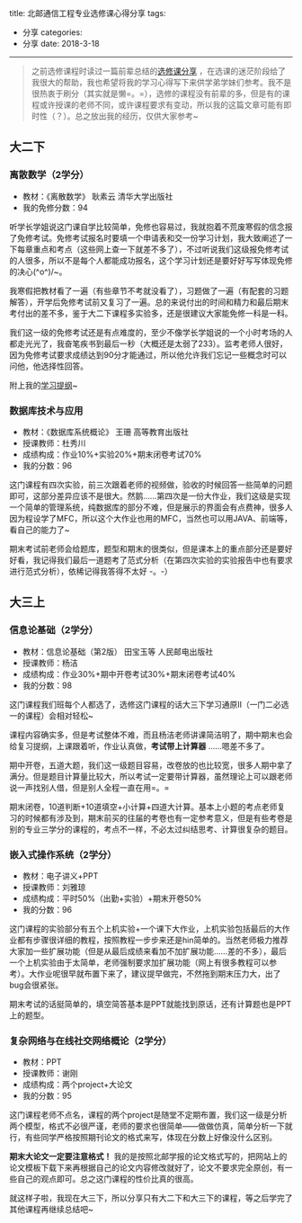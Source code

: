 title: 北邮通信工程专业选修课心得分享
tags: 
  - 分享
categories: 
  - 分享
date: 2018-3-18
---
> 之前选修课程时读过一篇前辈总结的[选修课分享](https://www.jianshu.com/p/cc4589413091) ，在选课的迷茫阶段给了我很大的帮助，我也希望将我的学习心得写下来供学弟学妹们参考。我不是很热衷于刷分（其实就是懒=。=），选修的课程没有前辈的多，但是有的课程或许授课的老师不同，或许课程要求有变动，所以我的这篇文章可能有即时性（？）。总之放出我的经历，仅供大家参考~

<!--more-->

## 大二下

### 离散数学（2学分）

- 教材：《离散数学》 耿素云 清华大学出版社
- 我的免修分数：94

听学长学姐说这门课自学比较简单，免修也容易过，我就抱着不荒废寒假的信念报了免修考试。免修考试报名时要填一个申请表和交一份学习计划，我大致阐述了一下每章重点和考点（这些网上查一下就差不多了），不过听说我们这级报免修考试的人很多，所以不是每个人都能成功报名，这个学习计划还是要好好写写体现免修的决心\(^o^)/~。

我寒假把教材看了一遍（有些章节不考就没看了），习题做了一遍（有配套的习题解答），开学后免修考试前又复习了一遍。总的来说付出的时间和精力和最后期末考付出的差不多，鉴于大二下课程多实验多，还是很建议大家能免修一科是一科。

我们这一级的免修考试还是有点难度的，至少不像学长学姐说的一个小时考场的人都走光光了，我奋笔疾书到最后一秒（大概还是太弱了233）。监考老师人很好，因为免修考试要求成绩达到90分才能通过，所以他允许我们忘记一些概念时可以问他，他选择性回答。

附上我的[学习提纲](https://pan.baidu.com/s/1IG5087--5b9mFQPBkGf_gw)~

### 数据库技术与应用

- 教材：《数据库系统概论》 王珊 高等教育出版社
- 授课教师：杜秀川
- 成绩构成：作业10%+实验20%+期末闭卷考试70%
- 我的分数：96

这门课程有四次实验，前三次跟着老师的视频做，验收的时候回答一些简单的问题即可，这部分差异应该不是很大。然鹅……第四次是一份大作业，我们这级是实现一个简单的管理系统，纯数据库的部分不难，但是展示的界面会有点费神，很多人因为程设学了MFC，所以这个大作业也用的MFC，当然也可以用JAVA、前端等，看自己的能力了~

期末考试前老师会给题库，题型和期末的很类似，但是课本上的重点部分还是要好好看，我记得我们最后一道题考了范式分析（在第四次实验的实验报告中也有要求进行范式分析），依稀记得我答得不太好 -。-）

## 大三上

### 信息论基础（2学分）

- 教材：信息论基础（第2版） 田宝玉等 人民邮电出版社
- 授课教师：杨洁
- 成绩构成：作业30%+期中开卷考试30%+期末闭卷考试40%
- 我的分数：98

这门课程我们班每个人都选了，选修这门课程的话大三下学习通原II（一门二必选一的课程）会相对轻松~

课程内容确实多，但是考试整体不难，而且杨洁老师讲课简洁明了，期中期末也会给复习提纲，上课跟着听，作业认真做，**考试带上计算器** ……嗯差不多了。

期中开卷，五道大题，我们这一级题目容易，改卷放的也比较宽，很多人期中拿了满分。但是题目计算量比较大，所以考试一定要带计算器，虽然理论上可以跟老师说一声找别人借，但是别人全程一直在用=。=

期末闭卷，10道判断+10道填空+小计算+四道大计算。基本上小题的考点老师复习的时候都有涉及到，期末前买的往届的考卷也有一定参考意义，但是有些考卷是别的专业三学分的课程的，考点不一样，不必太过纠结思考、计算很复杂的题目。

### 嵌入式操作系统（2学分）

- 教材：电子讲义+PPT
- 授课教师：刘雅琼
- 成绩构成：平时50%（出勤+实验）+期末开卷50%
- 我的分数：96

这门课程的实验部分有五个上机实验+一个课下大作业，上机实验包括最后的大作业都有步骤很详细的教程，按照教程一步步来还是hin简单的。当然老师极力推荐大家加一些扩展功能（但是从最后成绩来看加不加扩展功能……差的不多），最后一个上机实验由于太简单，老师强制要求加扩展功能（网上有很多教程可以参考）。大作业呢很早就布置下来了，建议提早做完，不然拖到期末压力大，出了bug会很紧张。

期末考试的话挺简单的，填空简答基本是PPT就能找到原话，还有计算题也是PPT上的题型。

### 复杂网络与在线社交网络概论（2学分）

- 教材：PPT
- 授课教师：谢刚
- 成绩构成：两个project+大论文
- 我的分数：95

这门课程老师不点名，课程的两个project是随堂不定期布置，我们这一级是分析两个模型，格式不必很严谨，老师的要求也很简单——做做仿真，简单分析一下就行，有些同学严格按照期刊论文的格式来写，体现在分数上好像没什么区别。

**期末大论文一定要注意格式！** 我的是按照北邮学报的论文格式写的，把网站上的论文模板下载下来再根据自己的论文内容修改就好了，论文不要求完全原创，有一些自己的观点即可。总之这门课程的性价比真的很高。



就这样子啦，我现在大三下，所以分享只有大二下和大三下的课程，等之后学完了其他课程再继续总结吧~